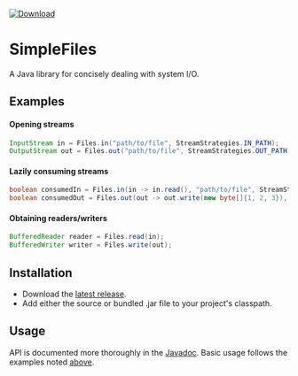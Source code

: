 [![Download][latest-img]][latest]

# SimpleFiles
A Java library for concisely dealing with system I/O.

## Examples
#### Opening streams
```java
InputStream in = Files.in("path/to/file", StreamStrategies.IN_PATH);
OutputStream out = Files.out("path/to/file", StreamStrategies.OUT_PATH);
```

#### Lazily consuming streams
```java
boolean consumedIn = Files.in(in -> in.read(), "path/to/file", StreamStrategies.IN_PATH);
boolean consumedOut = Files.out(out -> out.write(new byte[]{1, 2, 3}), "path/to/file", StreamStrategies.OUT_PATH);
```

#### Obtaining readers/writers
```java
BufferedReader reader = Files.read(in);
BufferedWriter writer = Files.write(out);
```

## Installation
* Download the [latest release][latest].
* Add either the source or bundled .jar file to your project's classpath.

## Usage
API is documented more thoroughly in the [Javadoc](https://kkorolyov.github.io/SimpleTools).
Basic usage follows the examples noted [above](#examples).

[latest]: https://bintray.com/kkorolyov/java/simple-files/_latestVersion
[latest-img]: https://api.bintray.com/packages/kkorolyov/java/simple-files/images/download.svg
